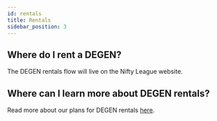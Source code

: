 ```yaml
---
id: rentals
title: Rentals
sidebar_position: 3
---
```


## Where do I rent a DEGEN?

The DEGEN rentals flow will live on the Nifty League website.

## Where can I learn more about DEGEN rentals?

Read more about our plans for DEGEN rentals [here](http://localhost:3000/overview/p2e/rentals).
